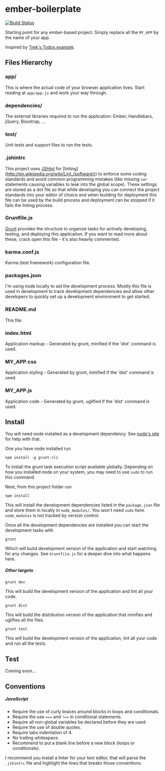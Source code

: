 ember-boilerplate
=================

[![Build Status](https://travis-ci.org/remichaignon/ember-boilerplate.png)](https://travis-ci.org/remichaignon/ember-boilerplate)

Starting point for any ember-based project. Simply replace all the `MY_APP` by the name of your app.

Inspired by [Trek's Todos example](https://github.com/trek/ember-todos-with-build-tools-tests-and-other-modern-conveniences).


## Files Hierarchy

### app/
This is where the actual code of your browser application lives. Start reading at `app/app.js` and work your way through.

### dependencies/
The external libraries required to run the application: Ember, Handlebars, jQuery, Boostrap, ...

### test/
Unit tests and support files to run the tests.

### .jshintrc
This project uses [JSHint](http://www.jshint.com/) for [linting](http://en.wikipedia.org/wiki/Lint_(software\)) to enforce some coding standards and avoid common programming mistakes (like missing `var` statements causing variables to leak into the global scope). These settings are stored as a dot file so that while developing you can connect the project standards into your editor of choice and when building for deployment this file can be used by the build process and deployment can be stopped if it fails the linting process.

### Gruntfile.js
[Grunt](http://gruntjs.com/) provides the structure to organize tasks for actively developing, testing, and deploying this application. If you want to read more about these, crack open this file - it's also heavily commented.

### karma.conf.js
Karma (test framework) configuration file.

### packages.json
I'm using node locally to aid the development process. Mostly this file is used in development to track development dependencies and allow other developers to quickly set up a development environment to get started.

### README.md
This file.

### index.html
Application markup - Generated by grunt, minified if the 'dist' command is used.

### MY_APP.css
Application styling - Generated by grunt, minified if the 'dist' command is used.

### MY_APP.js
Application code - Generated by grunt, uglified if the 'dist' command is used.


## Install

You will need node installed as a development dependency. See [node's
site](http://nodejs.org/) for help with that.

One you have node installed run

```shell
npm install -g grunt-cli
```

To install the grunt task execution script available `g`lobally. Depending on how you
installed node on your system, you may need to use `sudo` to run this command.

Next, from this project folder run

```shell
npm install
```

This will install the development dependencies listed in the `package.json` file
and store them in locally in `node_modules/`. You won't need `sudo` here.
`node_modules` is not tracked by version control.

Once all the development dependencies are installed you can start the
development tasks with

```shell
grunt
```

Which will build development version of the application and start watching
for any changes. See `Gruntfile.js` for a deeper dive into what happens here.

##### Other targets

```shell
grunt dev
```

This will build the development version of the application and lint all your code.

```shell
grunt dist
```

This will build the distribution version of the application that minifies and uglifies all the files.

```shell
grunt test
```

This will build the development version of the application, lint all your code and run all the tests.


## Test

Coming soon...


## Conventions

##### JavaScript
* Require the use of curly braces around blocks in loops and conditionals.
* Require the use `===` and `!==` in conditional statements.
* Require all non-global variables be declared before they are used.
* Require the use of double quotes.
* Require tabs indentation of 4.
* No trailing whitespace.
* Recommend to put a blank line before a new block (loops or conditionals).

I recommend you install a linter for your text editor, that will parse the `.jshintrc` file and highlight the lines that breaks those conventions.
